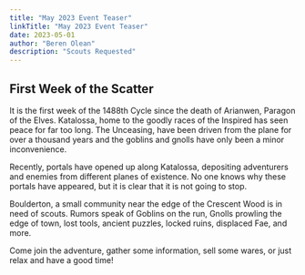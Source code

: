 ```yaml
---
title: "May 2023 Event Teaser"
linkTitle: "May 2023 Event Teaser"
date: 2023-05-01
author: "Beren Olean"
description: "Scouts Requested"
---
```

## First Week of the Scatter

It is the first week of the 1488th Cycle since the death of Arianwen, Paragon of the Elves.  Katalossa, home to the goodly races of the Inspired has seen peace for far too long.  The Unceasing, have been driven from the plane for over a thousand years and the goblins and gnolls have only been a minor inconvenience.

Recently, portals have opened up along Katalossa, depositing adventurers and enemies from different planes of existence.  No one knows why these portals have appeared, but it is clear that it is not going to stop.

Boulderton, a small community near the edge of the Crescent Wood is in need of scouts.  Rumors speak of Goblins on the run, Gnolls prowling the edge of town, lost tools, ancient puzzles, locked ruins, displaced Fae, and more.

Come join the adventure, gather some information, sell some wares, or just relax and have a good time!
